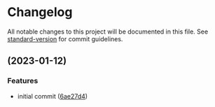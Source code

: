 # Changelog

All notable changes to this project will be documented in this file. See [standard-version](https://github.com/conventional-changelog/standard-version) for commit guidelines.

##  (2023-01-12)


### Features

* initial commit ([6ae27d4](https://github.com/aramadsanar/flutter_retrofit_example/commit/6ae27d4da120571f7ffbc5da1321474ef2dfe877))
